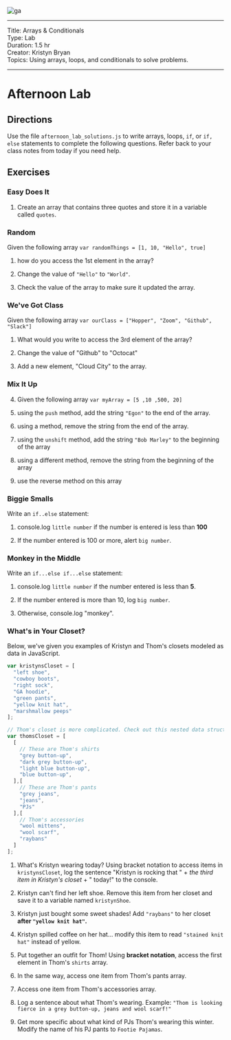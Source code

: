 ![ga](http://mobbook.generalassemb.ly/ga_cog.png)


<hr>
Title: Arrays & Conditionals<br>
Type: Lab<br>
Duration: 1.5 hr<br>
Creator: Kristyn Bryan<br>
Topics: Using arrays, loops, and conditionals to solve problems.<br>
<hr>

# Afternoon Lab

## Directions

Use the file `afternoon_lab_solutions.js` to write arrays, loops, `if`, or `if, else` statements to complete the following questions. Refer back to your class notes from today if you need help.

## Exercises

### Easy Does It
1. Create an array that contains three quotes and store it in a variable called `quotes`.

### Random
Given the following array `var randomThings = [1, 10, "Hello", true]`

1. how do you access the 1st element in the array?

2. Change the value of `"Hello"` to `"World"`.

3. Check the value of the array to make sure it updated the array.

### We've Got Class
Given the following array `var ourClass = ["Hopper", "Zoom", "Github", "Slack"]`

1. What would you write to access the 3rd element of the array?

2. Change the value of "Github" to "Octocat"

3. Add a new element, "Cloud City" to the array.

### Mix It Up
4. Given the following array `var myArray = [5 ,10 ,500, 20]`

1. using the `push` method, add the string `"Egon"` to the end of the array.

2. using a method, remove the string from the end of the array.

3. using the `unshift` method, add the string `"Bob Marley"` to the beginning of the array

4. using a different method, remove the string from the beginning of the array

5. use the reverse method on this array

### Biggie Smalls
Write an `if..else` statement:

1. console.log `little number` if the number is entered is less than **100**

2. If the number entered is 100 or more, alert `big number`.

### Monkey in the Middle
Write an `if...else if...else` statement:

1. console.log `little number` if the number entered is less than **5**.<br>

2.  If the number entered is more than 10, log `big number`.

3. Otherwise, console.log "monkey". <br>

### What's in Your Closet?

Below, we've given you examples of Kristyn and Thom's closets modeled as data in JavaScript.

```javascript
var kristynsCloset = [
  "left shoe",
  "cowboy boots",
  "right sock",
  "GA hoodie",
  "green pants",
  "yellow knit hat",
  "marshmallow peeps"
];

// Thom's closet is more complicated. Check out this nested data structure!!
var thomsCloset = [
  [
    // These are Thom's shirts
    "grey button-up",
    "dark grey button-up",
    "light blue button-up",
    "blue button-up",
  ],[
    // These are Thom's pants
    "grey jeans",
    "jeans",
    "PJs"
  ],[
    // Thom's accessories
    "wool mittens",
    "wool scarf",
    "raybans"
  ]
];
```

1. What's Kristyn wearing today? Using bracket notation to access items in `kristynsCloset`, log the sentence "Kristyn is rocking that " + *the third item in Kristyn's closet* + " today!" to the console.

2. Kristyn can't find her left shoe. Remove this item from her closet and save it to a variable named `kristynShoe`.

3. Kristyn just bought some sweet shades! Add `"raybans"` to her closet **after `"yellow knit hat"`.**

4. Kristyn spilled coffee on her hat... modify this item to read `"stained knit hat"` instead of yellow.

5. Put together an outfit for Thom! Using **bracket notation**, access the first element in Thom's `shirts` array.

6. In the same way, access one item from Thom's pants array.

7. Access one item from Thom's accessories array.

8. Log a sentence about what Thom's wearing. Example: `"Thom is looking fierce in a grey button-up, jeans and wool scarf!"`

9. Get more specific about what kind of PJs Thom's wearing this winter. Modify the name of his PJ pants to `Footie Pajamas`.
